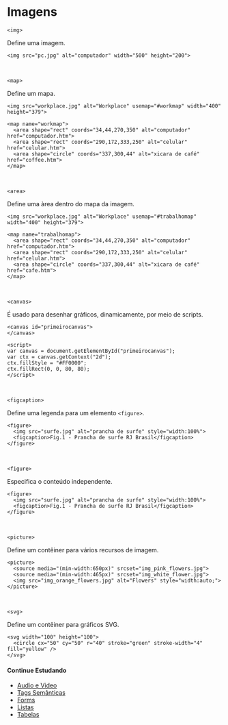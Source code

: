 # Imagens
`<img>`

Define uma imagem.

	<img src="pc.jpg" alt="computador" width="500" height="200">
<br>

`<map>`

Define um mapa.

	<img src="workplace.jpg" alt="Workplace" usemap="#workmap" width="400" height="379">

	<map name="workmap">
	  <area shape="rect" coords="34,44,270,350" alt="computador" href="computador.htm">
	  <area shape="rect" coords="290,172,333,250" alt="celular" href="celular.htm">
	  <area shape="circle" coords="337,300,44" alt="xicara de café" href="coffee.htm">
	</map>																			
<br>

`<area>`

Define uma àrea dentro do mapa da imagem.

	<img src="workplace.jpg" alt="Workplace" usemap="#trabalhomap" width="400" height="379">

	<map name="trabalhomap">
	  <area shape="rect" coords="34,44,270,350" alt="computador" href="computador.htm">
	  <area shape="rect" coords="290,172,333,250" alt="celular" href="celular.htm">
	  <area shape="circle" coords="337,300,44" alt="xicara de café" href="cafe.htm">
	</map>
<br>

`<canvas>`

É usado para desenhar gráficos, dinamicamente, por meio de scripts.

	<canvas id="primeirocanvas">
	</canvas>

	<script>
	var canvas = document.getElementById("primeirocanvas");
	var ctx = canvas.getContext("2d");
	ctx.fillStyle = "#FF0000";
	ctx.fillRect(0, 0, 80, 80);
	</script>
<br>

`<figcaption>`

Define uma legenda para um elemento `<figure>`.

	<figure>
	  <img src="surfe.jpg" alt="prancha de surfe" style="width:100%">
	  <figcaption>Fig.1 - Prancha de surfe RJ Brasil</figcaption>
	</figure>
<br>

`<figure>`

Especifica o conteúdo independente.

	<figure>
	  <img src="surfe.jpg" alt="prancha de surfe" style="width:100%">
	  <figcaption>Fig.1 - Prancha de surfe RJ Brasil</figcaption>
	</figure>
<br>

`<picture>`

Define um contêiner para vários recursos de imagem.

	<picture>
	  <source media="(min-width:650px)" srcset="img_pink_flowers.jpg">
	  <source media="(min-width:465px)" srcset="img_white_flower.jpg">
	  <img src="img_orange_flowers.jpg" alt="Flowers" style="width:auto;">
	</picture>
<br>

`<svg>`

Define um contêiner para gráficos SVG.

	<svg width="100" height="100">
	  <circle cx="50" cy="50" r="40" stroke="green" stroke-width="4" fill="yellow" />
	</svg>

#### Continue Estudando
- <a href="https://github.com/wesleybertipaglia/html-para-iniciantes/blob/main/6.%20Audio%20e%20Video.md">Audio e Video</a>
- <a href="https://github.com/wesleybertipaglia/html-para-iniciantes/blob/main/7.%20Tags%20Semanticas.md">Tags Semânticas</a>
- <a href="https://github.com/wesleybertipaglia/html-para-iniciantes/blob/main/8.%20Forms.md">Forms</a>
- <a href="https://github.com/wesleybertipaglia/html-para-iniciantes/blob/main/9.%20Listas.md">Listas</a>
- <a href="https://github.com/wesleybertipaglia/html-para-iniciantes/blob/main/10.%20Tabelas.md">Tabelas</a>
